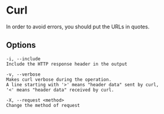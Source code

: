 # Curl

In order to avoid errors, you should put the URLs in quotes.

## Options

```text
-i, --include
Include the HTTP response header in the output

-v, --verbose
Makes curl verbose during the operation.
A line starting with '>' means "header data" sent by curl,
'<' means "header data" received by curl.

-X, --request <method>
Change the method of request
```